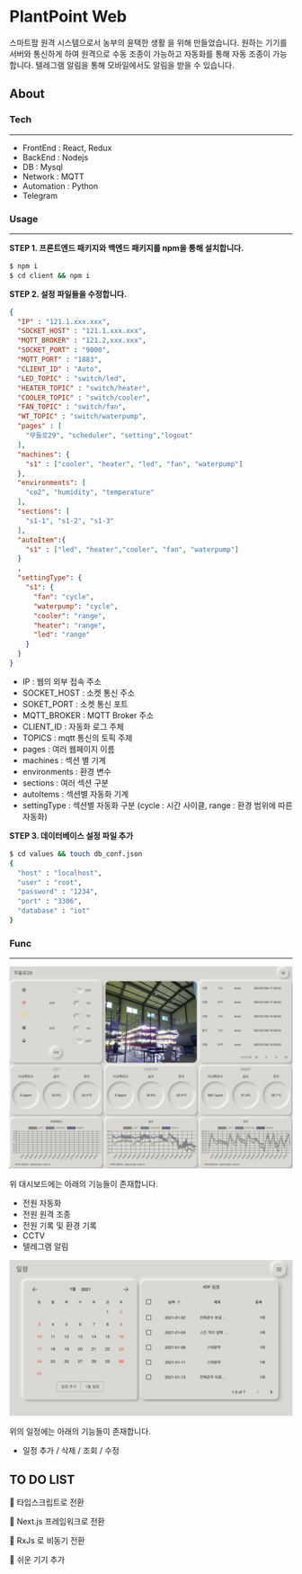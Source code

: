 # PlantPoint Web

스마트팜 원격 시스템으로서 농부의 윤택한 생활 을 위해 만들었습니다.
원하는 기기를 서버와 통신하게 하여 원격으로 수동 조종이 가능하고 자동화를 통해 자동 조종이 가능합니다.
텔레그램 알림을 통해 모바일에서도 알림을 받을 수 있습니다.



## About

### Tech

--------------------------------

- FrontEnd : React, Redux
- BackEnd : Nodejs
- DB : Mysql
- Network : MQTT
- Automation : Python
- Telegram

### Usage

--------------------------------------------------------------------------

**STEP 1. 프론트엔드 패키지와 백엔드 패키지를 npm을 통해 설치합니다.**

```bash
$ npm i
$ cd client && npm i
```

**STEP 2. 설정 파일들을 수정합니다.**

```json
{
  "IP" : "121.1.xxx.xxx",
  "SOCKET_HOST" : "121.1.xxx.xxx",
  "MQTT_BROKER" : "121.2,xxx.xxx",
  "SOCKET_PORT" : "9000",
  "MQTT_PORT" : "1883",
  "CLIENT_ID" : "Auto",
  "LED_TOPIC" : "switch/led",
  "HEATER_TOPIC" : "switch/heater",
  "COOLER_TOPIC" : "switch/cooler",
  "FAN_TOPIC" : "switch/fan",
  "WT_TOPIC" : "switch/waterpump",
  "pages" : [
    "무들로29", "scheduler", "setting","logout"
  ],
  "machines": {
    "s1" : ["cooler", "heater", "led", "fan", "waterpump"]
  },
  "environments": [
    "co2", "humidity", "temperature"
  ],
  "sections": [
    "s1-1", "s1-2", "s1-3"
  ],
  "autoItem":{
    "s1" : ["led", "heater","cooler", "fan", "waterpump"]
  }
  ,
  "settingType": {
    "s1": {
      "fan": "cycle",
      "waterpump": "cycle",
      "cooler": "range",
      "heater": "range",
      "led": "range"
    }
  }
}

```

* IP : 웹의 외부 접속 주소
* SOCKET_HOST : 소켓 통신 주소
* SOKET_PORT : 소켓 통신 포트
* MQTT_BROKER : MQTT Broker 주소
* CLIENT_ID : 자동화 로그 주체
* TOPICS : mqtt 통신의 토픽 주제
* pages : 여러 웹페이지 이름
* machines : 섹션 별 기계
* environments : 환경 변수
* sections : 여러 섹션 구분
* autoItems : 섹션별 자동화 기계
* settingType : 섹션별 자동화 구분 (cycle : 시간 사이클, range : 환경 범위에 따른 자동화)

**STEP 3. 데이터베이스 설정 파일 추가**

``` bash
$ cd values && touch db_conf.json
{
  "host" : "localhost",
  "user" : "root",
  "password" : "1234",
  "port" : "3306",
  "database" : "iot"
}
```

### Func

---------------------------

![image](./image/intro.png)

위 대시보드에는 아래의 기능들이 존재합니다.

* 전원 자동화
* 전원 원격 조종
* 전원 기록 및 환경 기록
* CCTV
* 텔레그램 알림



![schedule](./image/schedule.png)

위의 일정에는 아래의 기능들이 존재합니다.

* 일정 추가 / 삭제 / 조회 / 수정



## TO DO LIST

🙋 타입스크립트로 전환

🙋 Next.js 프레임워크로 전환

🙋 RxJs 로 비동기 전환

🙋 쉬운 기기 추가
